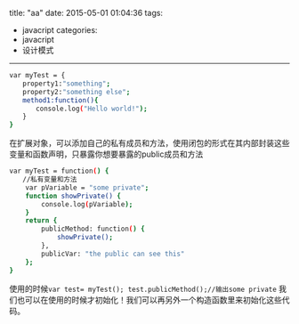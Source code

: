 title: "aa"
date: 2015-05-01 01:04:36
tags:
- javacript
categories:
- javacript
- 设计模式
---

```bash
var myTest = {
　　property1:"something";
　　property2:"something else";
　　method1:function(){
　　　　console.log("Hello world!");
　　}
}
```


在扩展对象，可以添加自己的私有成员和方法，使用闭包的形式在其内部封装这些变量和函数声明，只暴露你想要暴露的public成员和方法

```bash
var myTest = function() {
　　//私有变量和方法
    var pVariable = "some private";
    function showPrivate() {
        console.log(pVariable);
    }
    return {
        publicMethod: function() {
            showPrivate();
        },
        publicVar: "the public can see this"
    };
}
```
使用的时候`var test= myTest(); test.publicMethod();//输出some private`
我们也可以在使用的时候才初始化！我们可以再另外一个构造函数里来初始化这些代码。